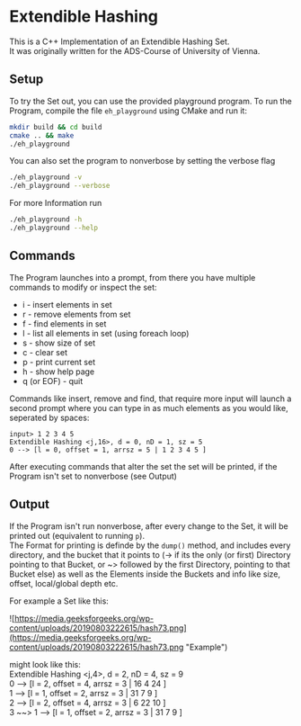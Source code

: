 # Extendible Hashing

This is a C++ Implementation of an Extendible Hashing Set.  
It was originally written for the ADS-Course of University of Vienna.

## Setup

To try the Set out, you can use the provided playground program.
To run the Program, compile the file `eh_playground` using CMake and run it:

```bash
mkdir build && cd build
cmake .. && make
./eh_playground

```

You can also set the program to nonverbose by setting the verbose flag

```bash
./eh_playground -v
./eh_playground --verbose
```

For more Information run

```bash
./eh_playground -h
./eh_playground --help
```

## Commands

The Program launches into a prompt, from there you have multiple commands to modify or inspect the set:

- i - insert elements in set
- r - remove elements from set
- f - find elements in set
- l - list all elements in set (using foreach loop)
- s - show size of set
- c - clear set
- p - print current set
- h - show help page
- q (or EOF) - quit

Commands like insert, remove and find, that require more input will launch a second prompt where you can type in as much elements as you would like, seperated by spaces:

```
input> 1 2 3 4 5
Extendible Hashing <j,16>, d = 0, nD = 1, sz = 5
0 --> [l = 0, offset = 1, arrsz = 5 | 1 2 3 4 5 ]
```

After executing commands that alter the set the set will be printed, if the Program isn't set to nonverbose (see Output)

## Output

If the Program isn't run nonverbose, after every change to the Set, it will be printed out (equivalent to running `p`).  
The Format for printing is definde by the `dump()` method, and includes every directory, and the bucket that it points to (-> if its the only (or first) Directory pointing to that Bucket, or ~> followed by the first Directory, pointing to that Bucket else) as well as the Elements inside the Buckets and info like size, offset, local/global depth etc.

For example a Set like this:

![https://media.geeksforgeeks.org/wp-content/uploads/20190803222615/hash73.png](https://media.geeksforgeeks.org/wp-content/uploads/20190803222615/hash73.png "Example")

might look like this:  
Extendible Hashing <j,4>, d = 2, nD = 4, sz = 9  
0 --> [l = 2, offset = 4, arrsz = 3 | 16 4 24 ]  
1 --> [l = 1, offset = 2, arrsz = 3 | 31 7 9 ]  
2 --> [l = 2, offset = 4, arrsz = 3 | 6 22 10 ]  
3 ~~> 1 --> [l = 1, offset = 2, arrsz = 3 | 31 7 9 ]
